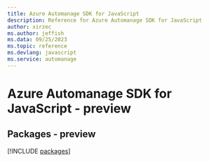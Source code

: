 ```yaml
---
title: Azure Automanage SDK for JavaScript
description: Reference for Azure Automanage SDK for JavaScript
author: xirzec
ms.author: jeffish
ms.data: 09/25/2023
ms.topic: reference
ms.devlang: javascript
ms.service: automanage
---
```

# Azure Automanage SDK for JavaScript - preview
## Packages - preview
[!INCLUDE [packages](automanage-index.md)]